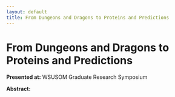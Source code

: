 ```yaml
---
layout: default
title: From Dungeons and Dragons to Proteins and Predictions
---
```


# From Dungeons and Dragons to Proteins and Predictions

**Presented at:** WSUSOM Graduate Research Symposium

**Abstract:**

